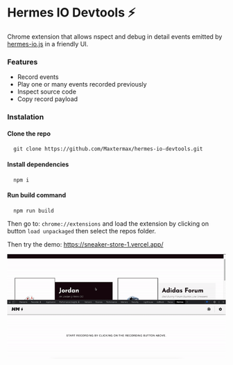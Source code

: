 # Hermes IO Devtools ⚡
Chrome extension that allows nspect and debug in detail events emitted by [hermes-io.js](https://www.npmjs.com/package/hermes-io#get-started) in a friendly UI.
### Features
 - Record events
 - Play one or many events recorded previously
 - Inspect source code
 - Copy record payload
 
 ### Instalation

 #### Clone the repo 
 ```
   git clone https://github.com/Maxtermax/hermes-io-devtools.git
 ```
 #### Install dependencies  
 ```
   npm i
 ```
 #### Run build command
 
 ```
   npm run build
 ```
Then go to: ```chrome://extensions``` and load the extension by clicking on button ```load unpackaged``` then select the repos folder.

Then try the demo: https://sneaker-store-1.vercel.app/ 

![Demo](demo.gif)
